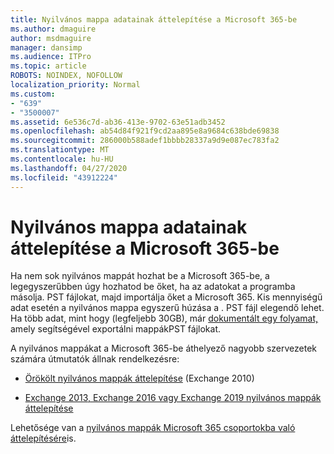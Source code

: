 ```yaml
---
title: Nyilvános mappa adatainak áttelepítése a Microsoft 365-be
ms.author: dmaguire
author: msdmaguire
manager: dansimp
ms.audience: ITPro
ms.topic: article
ROBOTS: NOINDEX, NOFOLLOW
localization_priority: Normal
ms.custom:
- "639"
- "3500007"
ms.assetid: 6e536c7d-ab36-413e-9702-63e51adb3452
ms.openlocfilehash: ab54d84f921f9cd2aa895e8a9684c638bde69838
ms.sourcegitcommit: 286000b588adef1bbbb28337a9d9e087ec783fa2
ms.translationtype: MT
ms.contentlocale: hu-HU
ms.lasthandoff: 04/27/2020
ms.locfileid: "43912224"
---
```

# <a name="migrate-public-folder-data-to-microsoft-365"></a>Nyilvános mappa adatainak áttelepítése a Microsoft 365-be

Ha nem sok nyilvános mappát hozhat be a Microsoft 365-be, a legegyszerűbben úgy hozhatod be őket, ha az adatokat a programba másolja. PST fájlokat, majd importálja őket a Microsoft 365. Kis mennyiségű adat esetén a nyilvános mappa egyszerű húzása a . PST fájl elegendő lehet. Ha több adat, mint hogy (legfeljebb 30GB), már [dokumentált egy folyamat,](https://technet.microsoft.com/library/dn874017%28v=exchg.150%29.aspx) amely segítségével exportálni mappákPST fájlokat.
  
A nyilvános mappákat a Microsoft 365-be áthelyező nagyobb szervezetek számára útmutatók állnak rendelkezésre:
  
- [Örökölt nyilvános mappák áttelepítése](https://docs.microsoft.com/exchange/collaboration-exo/public-folders/batch-migration-of-legacy-public-folders) (Exchange 2010)

- [Exchange 2013, Exchange 2016 vagy Exchange 2019 nyilvános mappák áttelepítése](https://docs.microsoft.com/Exchange/collaboration/public-folders/migrate-to-exchange-online)

Lehetősége van a [nyilvános mappák Microsoft 365 csoportokba való áttelepítésére](https://docs.microsoft.com/Exchange/collaboration/public-folders/migrate-to-office-365-groups)is.
  